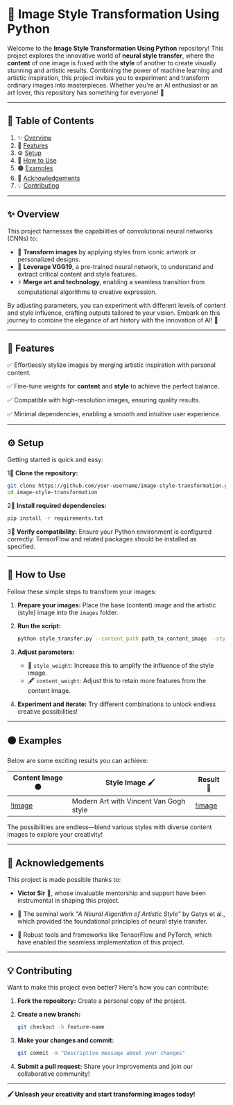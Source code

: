 # 🎨 **Image Style Transformation Using Python**

Welcome to the **Image Style Transformation Using Python** repository! This project explores the innovative world of **neural style transfer**, where the **content** of one image is fused with the **style** of another to create visually stunning and artistic results. Combining the power of machine learning and artistic inspiration, this project invites you to experiment and transform ordinary images into masterpieces. Whether you're an AI enthusiast or an art lover, this repository has something for everyone! 🌟

---

## 📖 **Table of Contents**
1. ✨ [Overview](#overview)
2. 🌟 [Features](#features)
3. ⚙️ [Setup](#setup)
4. 🚀 [How to Use](#how-to-use)
5. 🟠 [Examples](#examples)
6. 🙏 [Acknowledgements](#acknowledgements)
7. 💡 [Contributing](#contributing)

---

## ✨ **Overview**
This project harnesses the capabilities of convolutional neural networks (CNNs) to:

- 🎥 **Transform images** by applying styles from iconic artwork or personalized designs.
- 🧠 **Leverage VGG19**, a pre-trained neural network, to understand and extract critical content and style features.
- ⚡ **Merge art and technology**, enabling a seamless transition from computational algorithms to creative expression.

By adjusting parameters, you can experiment with different levels of content and style influence, crafting outputs tailored to your vision. Embark on this journey to combine the elegance of art history with the innovation of AI! 🎨

---

## 🌟 **Features**
✅ Effortlessly stylize images by merging artistic inspiration with personal content.

✅ Fine-tune weights for **content** and **style** to achieve the perfect balance.

✅ Compatible with high-resolution images, ensuring quality results.

✅ Minimal dependencies, enabling a smooth and intuitive user experience.

---

## ⚙️ **Setup**
Getting started is quick and easy:

1⃣ **Clone the repository:**
   ```bash
   git clone https://github.com/your-username/image-style-transformation.git
   cd image-style-transformation
   ```

2⃣ **Install required dependencies:**
   ```bash
   pip install -r requirements.txt
   ```

3⃣ **Verify compatibility:** Ensure your Python environment is configured correctly. TensorFlow and related packages should be installed as specified.

---

## 🚀 **How to Use**
Follow these simple steps to transform your images:

1. **Prepare your images:** Place the base (content) image and the artistic (style) image into the `images` folder.

2. **Run the script:**
   ```bash
   python style_transfer.py --content_path path_to_content_image --style_path path_to_style_image
   ```

3. **Adjust parameters:**
   - 💭 `style_weight`: Increase this to amplify the influence of the style image.
   - 🖋️ `content_weight`: Adjust this to retain more features from the content image.

4. **Experiment and iterate:** Try different combinations to unlock endless creative possibilities!

---

## 🟠 **Examples**
Below are some exciting results you can achieve:

| **Content Image** 🟠 | **Style Image** 🖌️ | **Result** 🎉 |
|-----------------------|---------------------|--------------|
| [!image](https://github.com/user-attachments/assets/9f6e851a-5e09-4028-a0e5-830c88bb18f2) | Modern Art with Vincent Van Gogh style | [!image](https://github.com/user-attachments/assets/5cb6c24d-add0-4c43-ab75-84fa735a2236) |

The possibilities are endless—blend various styles with diverse content images to explore your creativity!

---

## 🙏 **Acknowledgements**
This project is made possible thanks to:

- **Victor Sir** 🙌, whose invaluable mentorship and support have been instrumental in shaping this project.

- 🎨 The seminal work *"A Neural Algorithm of Artistic Style"* by Gatys et al., which provided the foundational principles of neural style transfer.

- 📘 Robust tools and frameworks like TensorFlow and PyTorch, which have enabled the seamless implementation of this project.

---

## 💡 **Contributing**
Want to make this project even better? Here's how you can contribute:

1. **Fork the repository:** Create a personal copy of the project.

2. **Create a new branch:**
   ```bash
   git checkout -b feature-name
   ```

3. **Make your changes and commit:**
   ```bash
   git commit -m "Descriptive message about your changes"
   ```

4. **Submit a pull request:** Share your improvements and join our collaborative community!

---

**🖌️ Unleash your creativity and start transforming images today!**

